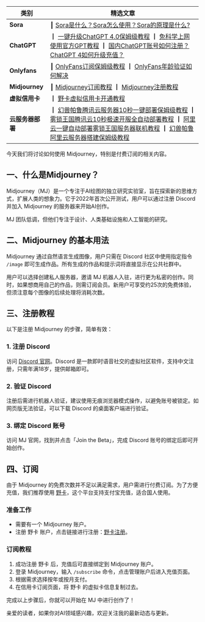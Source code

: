 | 类别             | 精选文章                                     |
|------------------|--------------------------------------------|
| **Sora**         | ┃ [Sora是什么？Sora怎么使用？Sora的原理是什么?](https://sorachatgpt4.com/sora/) |
| **ChatGPT**      | ┃ [一键升级ChatGPT 4.0保姆级教程](https://sorachatgpt4.com/chatgpt4-zhinan/) ┃ [免科学上网使用官方GPT教程](https://sorachatgpt4.com/chatgpt4-china/) ┃ [国内ChatGPT账号如何注册？ChatGPT 4如何升级充值？](https://sorachatgpt4.com/how-to-update-chatgpt/) |
| **Onlyfans**     | ┃ [OnlyFans订阅保姆级教程](https://sorachatgpt4.com/onlyfans-pay/) ┃ [OnlyFans年龄验证如何解决](https://sorachatgpt4.com/onlyfans-age/) |
| **Midjourney**   | ┃ [Midjourney订阅教程](https://sorachatgpt4.com/mj-zhinan/) ┃ [Midjourney注册教程](https://sorachatgpt4.com/mj-sign/) |
| **虚拟信用卡**     | ┃ [野卡虚拟信用卡开通教程](https://sorachatgpt4.com/wildcard-use/) |
| **云服务器部署**  | ┃ [幻兽帕鲁腾讯云服务器10秒一键部署保姆级教程](https://sorachatgpt4.com/palworld-tcent/) ┃ [雾锁王国腾讯云10秒极速开服全自动部署教程](https://sorachatgpt4.com/enshrouded-tcent/) ┃ [阿里云一键自动部署雾锁王国服务器联机教程](https://sorachatgpt4.com/enshrouded-ali/) ┃ [幻兽帕鲁阿里云服务器搭建保姆级教程](https://sorachatgpt4.com/palworld-ali/) |

今天我们将讨论如何使用 Midjourney，特别是付费订阅的相关内容。

## 一、什么是Midjourney？

Midjourney（MJ）是一个专注于AI绘图的独立研究实验室，旨在探索新的思维方式，扩展人类的想象力。它于2022年首次公开测试，用户可以通过注册 Discord 并加入 Midjourney 的服务器来开始AI创作。

MJ 团队低调，但他们专注于设计、人类基础设施和人工智能的研究。

## 二、Midjourney 的基本用法

Midjourney 通过自然语言生成图像，用户只需在 Discord 社区中使用指定指令 `/image` 即可生成作品。所有生成的作品和提示词将直接显示在公共社群中。

用户可以选择创建私人服务器，邀请 MJ 机器人入驻，进行更为私密的创作。同时，如果想商用自己的作品，则需订阅会员。新用户可享受约25次的免费体验，但须注意每个图像的后续处理将消耗次数。

## 三、注册教程

以下是注册 Midjourney 的步骤，简单有效：

### 1. 注册 Discord

访问 [Discord 官网](https://discord.com/)。Discord 是一款即时语音社交的虚拟社区软件，支持中文注册，只需年满18岁，提供邮箱即可。

### 2. 验证 Discord

注册后需进行机器人验证，建议使用无痕浏览器模式操作，以避免账号被锁定。如网页版无法验证，可以下载 Discord 的桌面客户端进行验证。

### 3. 绑定 Discord 账号

访问 MJ 官网，找到并点击「Join the Beta」，完成 Discord 账号的绑定后即可开始创作。

## 四、订阅

由于 Midjourney 的免费次数并不足以满足需求，用户需进行付费订阅。为了方便充值，我们推荐使用 [野卡](https://bit.ly/bewildcard)，这个平台支持支付宝充值，适合国人使用。

### 准备工作

- 需要有一个 Midjourney 账户。
- 注册 野卡 账户，点击链接进行注册：[野卡注册](https://bit.ly/bewildcard)。

### 订阅教程

1. 成功注册 野卡 后，充值后可直接绑定到 Midjourney 账户。
2. 登录 Midjourney，输入 `/subscribe` 命令，点击管理账户后进入充值页面。
3. 根据需求选择按年或按月支付。
4. 在信用卡订阅页面，将 野卡 的虚拟卡信息复制过去。

完成以上步骤后，你就可以开始在 MJ 中进行创作了！

亲爱的读者，如果你对AI领域感兴趣，欢迎关注我的最新动态与更新。